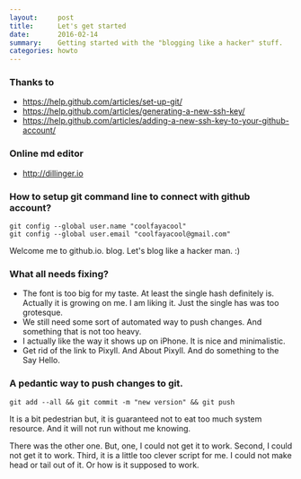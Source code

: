 ```yaml
---
layout:     post
title:      Let's get started
date:       2016-02-14 
summary:    Getting started with the "blogging like a hacker" stuff. 
categories: howto 
---
```


### Thanks to

  * https://help.github.com/articles/set-up-git/
  * https://help.github.com/articles/generating-a-new-ssh-key/
  * https://help.github.com/articles/adding-a-new-ssh-key-to-your-github-account/

### Online md editor 

  * http://dillinger.io


### How to setup git command line to connect with github account? 

```
git config --global user.name "coolfayacool"
git config --global user.email "coolfayacool@gmail.com"
```

Welcome me to github.io. blog. Let's blog like a hacker man. :) 

### What all needs fixing? 

  * The font is too big for my taste. At least the single hash definitely is. Actually it is growing on me. I am liking it. Just the single has was too grotesque.  
  * We still need some sort of automated way to push changes. And something that is not too heavy. 
  * I actually like the way it shows up on iPhone. It is nice and minimalistic.
  * Get rid of the link to Pixyll. And About Pixyll. And do something to the Say Hello. 

### A pedantic way to push changes to git. 
```
git add --all && git commit -m "new version" && git push 
```
It is a bit pedestrian but, it is guaranteed not to eat too much system resource. And it will not run without me knowing. 

There was the other one. But, one, I could not get it to work. Second, I could not get it to work. Third, it is a little too clever script for me. I could not make head or tail out of it. Or how is it supposed to work. 
